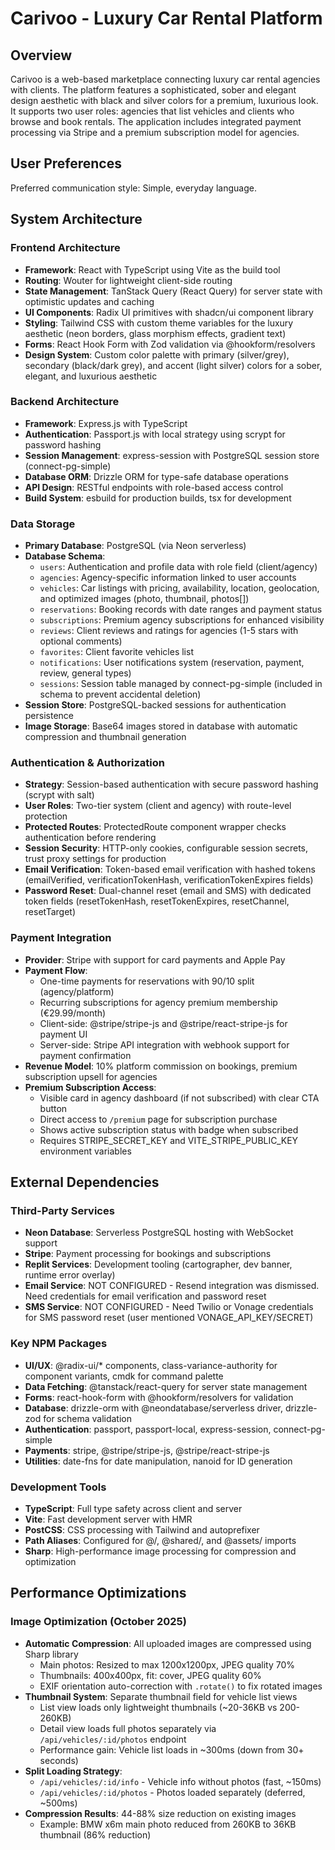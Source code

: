 # Carivoo - Luxury Car Rental Platform

## Overview

Carivoo is a web-based marketplace connecting luxury car rental agencies with clients. The platform features a sophisticated, sober and elegant design aesthetic with black and silver colors for a premium, luxurious look. It supports two user roles: agencies that list vehicles and clients who browse and book rentals. The application includes integrated payment processing via Stripe and a premium subscription model for agencies.

## User Preferences

Preferred communication style: Simple, everyday language.

## System Architecture

### Frontend Architecture
- **Framework**: React with TypeScript using Vite as the build tool
- **Routing**: Wouter for lightweight client-side routing
- **State Management**: TanStack Query (React Query) for server state with optimistic updates and caching
- **UI Components**: Radix UI primitives with shadcn/ui component library
- **Styling**: Tailwind CSS with custom theme variables for the luxury aesthetic (neon borders, glass morphism effects, gradient text)
- **Forms**: React Hook Form with Zod validation via @hookform/resolvers
- **Design System**: Custom color palette with primary (silver/grey), secondary (black/dark grey), and accent (light silver) colors for a sober, elegant, and luxurious aesthetic

### Backend Architecture
- **Framework**: Express.js with TypeScript
- **Authentication**: Passport.js with local strategy using scrypt for password hashing
- **Session Management**: express-session with PostgreSQL session store (connect-pg-simple)
- **Database ORM**: Drizzle ORM for type-safe database operations
- **API Design**: RESTful endpoints with role-based access control
- **Build System**: esbuild for production builds, tsx for development

### Data Storage
- **Primary Database**: PostgreSQL (via Neon serverless)
- **Database Schema**:
  - `users`: Authentication and profile data with role field (client/agency)
  - `agencies`: Agency-specific information linked to user accounts
  - `vehicles`: Car listings with pricing, availability, location, geolocation, and optimized images (photo, thumbnail, photos[])
  - `reservations`: Booking records with date ranges and payment status
  - `subscriptions`: Premium agency subscriptions for enhanced visibility
  - `reviews`: Client reviews and ratings for agencies (1-5 stars with optional comments)
  - `favorites`: Client favorite vehicles list
  - `notifications`: User notifications system (reservation, payment, review, general types)
  - `sessions`: Session table managed by connect-pg-simple (included in schema to prevent accidental deletion)
- **Session Store**: PostgreSQL-backed sessions for authentication persistence
- **Image Storage**: Base64 images stored in database with automatic compression and thumbnail generation

### Authentication & Authorization
- **Strategy**: Session-based authentication with secure password hashing (scrypt with salt)
- **User Roles**: Two-tier system (client and agency) with route-level protection
- **Protected Routes**: ProtectedRoute component wrapper checks authentication before rendering
- **Session Security**: HTTP-only cookies, configurable session secrets, trust proxy settings for production
- **Email Verification**: Token-based email verification with hashed tokens (emailVerified, verificationTokenHash, verificationTokenExpires fields)
- **Password Reset**: Dual-channel reset (email and SMS) with dedicated token fields (resetTokenHash, resetTokenExpires, resetChannel, resetTarget)

### Payment Integration
- **Provider**: Stripe with support for card payments and Apple Pay
- **Payment Flow**: 
  - One-time payments for reservations with 90/10 split (agency/platform)
  - Recurring subscriptions for agency premium membership (€29.99/month)
  - Client-side: @stripe/stripe-js and @stripe/react-stripe-js for payment UI
  - Server-side: Stripe API integration with webhook support for payment confirmation
- **Revenue Model**: 10% platform commission on bookings, premium subscription upsell for agencies
- **Premium Subscription Access**: 
  - Visible card in agency dashboard (if not subscribed) with clear CTA button
  - Direct access to `/premium` page for subscription purchase
  - Shows active subscription status with badge when subscribed
  - Requires STRIPE_SECRET_KEY and VITE_STRIPE_PUBLIC_KEY environment variables

## External Dependencies

### Third-Party Services
- **Neon Database**: Serverless PostgreSQL hosting with WebSocket support
- **Stripe**: Payment processing for bookings and subscriptions
- **Replit Services**: Development tooling (cartographer, dev banner, runtime error overlay)
- **Email Service**: NOT CONFIGURED - Resend integration was dismissed. Need credentials for email verification and password reset
- **SMS Service**: NOT CONFIGURED - Need Twilio or Vonage credentials for SMS password reset (user mentioned VONAGE_API_KEY/SECRET)

### Key NPM Packages
- **UI/UX**: @radix-ui/* components, class-variance-authority for component variants, cmdk for command palette
- **Data Fetching**: @tanstack/react-query for server state management
- **Forms**: react-hook-form with @hookform/resolvers for validation
- **Database**: drizzle-orm with @neondatabase/serverless driver, drizzle-zod for schema validation
- **Authentication**: passport, passport-local, express-session, connect-pg-simple
- **Payments**: stripe, @stripe/stripe-js, @stripe/react-stripe-js
- **Utilities**: date-fns for date manipulation, nanoid for ID generation

### Development Tools
- **TypeScript**: Full type safety across client and server
- **Vite**: Fast development server with HMR
- **PostCSS**: CSS processing with Tailwind and autoprefixer
- **Path Aliases**: Configured for @/, @shared/, and @assets/ imports
- **Sharp**: High-performance image processing for compression and optimization

## Performance Optimizations

### Image Optimization (October 2025)
- **Automatic Compression**: All uploaded images are compressed using Sharp library
  - Main photos: Resized to max 1200x1200px, JPEG quality 70%
  - Thumbnails: 400x400px, fit: cover, JPEG quality 60%
  - EXIF orientation auto-correction with `.rotate()` to fix rotated images
- **Thumbnail System**: Separate thumbnail field for vehicle list views
  - List view loads only lightweight thumbnails (~20-36KB vs 200-260KB)
  - Detail view loads full photos separately via `/api/vehicles/:id/photos` endpoint
  - Performance gain: Vehicle list loads in ~300ms (down from 30+ seconds)
- **Split Loading Strategy**:
  - `/api/vehicles/:id/info` - Vehicle info without photos (fast, ~150ms)
  - `/api/vehicles/:id/photos` - Photos loaded separately (deferred, ~500ms)
- **Compression Results**: 44-88% size reduction on existing images
  - Example: BMW x6m main photo reduced from 260KB to 36KB thumbnail (86% reduction)